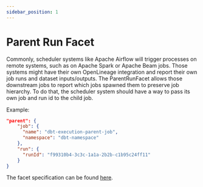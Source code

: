 ```yaml
---
sidebar_position: 1
---
```


# Parent Run Facet


Commonly, scheduler systems like Apache Airflow will trigger processes on remote systems, such as on Apache Spark or Apache Beam jobs. 
Those systems might have their own OpenLineage integration and report their own job runs and dataset inputs/outputs. 
The ParentRunFacet allows those downstream jobs to report which jobs spawned them to preserve job hierarchy. 
To do that, the scheduler system should have a way to pass its own job and run id to the child job.

Example: 

```json
"parent": {
    "job": {
      "name": "dbt-execution-parent-job", 
      "namespace": "dbt-namespace"
    },
    "run": {
      "runId": "f99310b4-3c3c-1a1a-2b2b-c1b95c24ff11"
    }
}
```

The facet specification can be found [here](https://github.com/OpenLineage/OpenLineage/blob/main/spec/facets/ParentRunFacet.json).